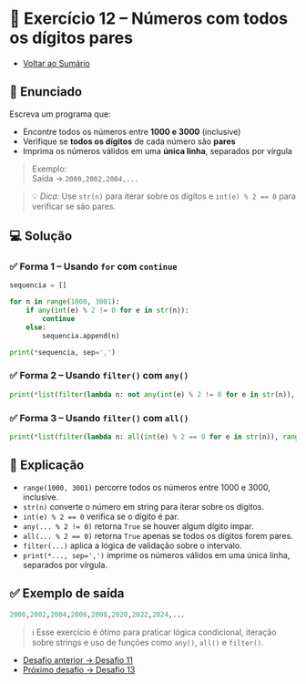 # 🐍 Exercício 12 – Números com todos os dígitos pares

- [Voltar ao Sumário](../SUMARIO.md)  

## 🧩 Enunciado

Escreva um programa que:

- Encontre todos os números entre **1000 e 3000** (inclusive)  
- Verifique se **todos os dígitos** de cada número são **pares**  
- Imprima os números válidos em uma **única linha**, separados por vírgula

> Exemplo:  
Saída → `2000,2002,2004,...`

> 💡 *Dica:* Use `str(n)` para iterar sobre os dígitos e `int(e) % 2 == 0` para verificar se são pares.

## 💻 Solução

### ✅ Forma 1 – Usando `for` com `continue`

```python
sequencia = []

for n in range(1000, 3001):
    if any(int(e) % 2 != 0 for e in str(n)):
        continue
    else:
        sequencia.append(n)

print(*sequencia, sep=',')
```

### ✅ Forma 2 – Usando `filter()` com `any()`

```python
print(*list(filter(lambda n: not any(int(e) % 2 != 0 for e in str(n)), range(1000, 3001))), sep=',')
```

### ✅ Forma 3 – Usando `filter()` com `all()`

```python
print(*list(filter(lambda n: all(int(e) % 2 == 0 for e in str(n)), range(1000, 3001))), sep=',')
```

## 🧠 Explicação

- `range(1000, 3001)` percorre todos os números entre 1000 e 3000, inclusive.
- `str(n)` converte o número em string para iterar sobre os dígitos.
- `int(e) % 2 == 0` verifica se o dígito é par.
- `any(... % 2 != 0)` retorna `True` se houver algum dígito ímpar.
- `all(... % 2 == 0)` retorna `True` apenas se todos os dígitos forem pares.
- `filter(...)` aplica a lógica de validação sobre o intervalo.
- `print(*..., sep=',')` imprime os números válidos em uma única linha, separados por vírgula.

## ✅ Exemplo de saída

```python
2000,2002,2004,2006,2008,2020,2022,2024,...
```

> ℹ️ Esse exercício é ótimo para praticar lógica condicional, iteração sobre strings e uso de funções como `any()`, `all()` e `filter()`.

- [Desafio anterior → Desafio 11](./desafio_11.md)  
- [Próximo desafio → Desafio 13](./desafio_13.md)
